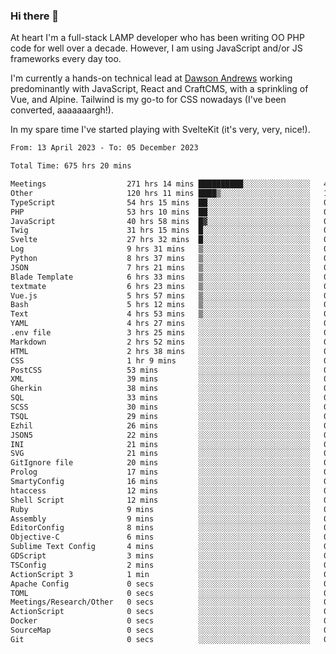 ### Hi there 👋

<!--
**JamesNock/JamesNock** is a ✨ _special_ ✨ repository because its `README.md` (this file) appears on your GitHub profile.

Here are some ideas to get you started:

- 🔭 I’m currently working on ...
- 🌱 I’m currently learning ...
- 👯 I’m looking to collaborate on ...
- 🤔 I’m looking for help with ...
- 💬 Ask me about ...
- 📫 How to reach me: ...
- 😄 Pronouns: ...
- ⚡ Fun fact: ...
-->
At heart I'm a full-stack LAMP developer who has been writing OO PHP code for well over a decade. However, I am using JavaScript and/or JS frameworks every day too.

I'm currently a hands-on technical lead at [Dawson Andrews](https://www.dawsonandrews.com/) working predominantly with JavaScript, React and CraftCMS, with a sprinkling of Vue, and Alpine. Tailwind is my go-to for CSS nowadays (I've been converted, aaaaaaargh!).

In my spare time I've started playing with SvelteKit (it's very, very, nice!).

<!--START_SECTION:waka-->

```txt
From: 13 April 2023 - To: 05 December 2023

Total Time: 675 hrs 20 mins

Meetings                  271 hrs 14 mins ██████████░░░░░░░░░░░░░░░   40.18 %
Other                     120 hrs 11 mins ████▒░░░░░░░░░░░░░░░░░░░░   17.80 %
TypeScript                54 hrs 15 mins  ██░░░░░░░░░░░░░░░░░░░░░░░   08.04 %
PHP                       53 hrs 10 mins  ██░░░░░░░░░░░░░░░░░░░░░░░   07.88 %
JavaScript                40 hrs 58 mins  █▓░░░░░░░░░░░░░░░░░░░░░░░   06.07 %
Twig                      31 hrs 15 mins  █░░░░░░░░░░░░░░░░░░░░░░░░   04.63 %
Svelte                    27 hrs 32 mins  █░░░░░░░░░░░░░░░░░░░░░░░░   04.08 %
Log                       9 hrs 31 mins   ▒░░░░░░░░░░░░░░░░░░░░░░░░   01.41 %
Python                    8 hrs 37 mins   ▒░░░░░░░░░░░░░░░░░░░░░░░░   01.28 %
JSON                      7 hrs 21 mins   ▒░░░░░░░░░░░░░░░░░░░░░░░░   01.09 %
Blade Template            6 hrs 33 mins   ▒░░░░░░░░░░░░░░░░░░░░░░░░   00.97 %
textmate                  6 hrs 23 mins   ▒░░░░░░░░░░░░░░░░░░░░░░░░   00.95 %
Vue.js                    5 hrs 57 mins   ▒░░░░░░░░░░░░░░░░░░░░░░░░   00.88 %
Bash                      5 hrs 12 mins   ▒░░░░░░░░░░░░░░░░░░░░░░░░   00.77 %
Text                      4 hrs 53 mins   ▒░░░░░░░░░░░░░░░░░░░░░░░░   00.72 %
YAML                      4 hrs 27 mins   ░░░░░░░░░░░░░░░░░░░░░░░░░   00.66 %
.env file                 3 hrs 25 mins   ░░░░░░░░░░░░░░░░░░░░░░░░░   00.51 %
Markdown                  2 hrs 52 mins   ░░░░░░░░░░░░░░░░░░░░░░░░░   00.43 %
HTML                      2 hrs 38 mins   ░░░░░░░░░░░░░░░░░░░░░░░░░   00.39 %
CSS                       1 hr 9 mins     ░░░░░░░░░░░░░░░░░░░░░░░░░   00.17 %
PostCSS                   53 mins         ░░░░░░░░░░░░░░░░░░░░░░░░░   00.13 %
XML                       39 mins         ░░░░░░░░░░░░░░░░░░░░░░░░░   00.10 %
Gherkin                   38 mins         ░░░░░░░░░░░░░░░░░░░░░░░░░   00.09 %
SQL                       33 mins         ░░░░░░░░░░░░░░░░░░░░░░░░░   00.08 %
SCSS                      30 mins         ░░░░░░░░░░░░░░░░░░░░░░░░░   00.07 %
TSQL                      29 mins         ░░░░░░░░░░░░░░░░░░░░░░░░░   00.07 %
Ezhil                     26 mins         ░░░░░░░░░░░░░░░░░░░░░░░░░   00.07 %
JSON5                     22 mins         ░░░░░░░░░░░░░░░░░░░░░░░░░   00.05 %
INI                       21 mins         ░░░░░░░░░░░░░░░░░░░░░░░░░   00.05 %
SVG                       21 mins         ░░░░░░░░░░░░░░░░░░░░░░░░░   00.05 %
GitIgnore file            20 mins         ░░░░░░░░░░░░░░░░░░░░░░░░░   00.05 %
Prolog                    17 mins         ░░░░░░░░░░░░░░░░░░░░░░░░░   00.04 %
SmartyConfig              16 mins         ░░░░░░░░░░░░░░░░░░░░░░░░░   00.04 %
htaccess                  12 mins         ░░░░░░░░░░░░░░░░░░░░░░░░░   00.03 %
Shell Script              12 mins         ░░░░░░░░░░░░░░░░░░░░░░░░░   00.03 %
Ruby                      9 mins          ░░░░░░░░░░░░░░░░░░░░░░░░░   00.02 %
Assembly                  9 mins          ░░░░░░░░░░░░░░░░░░░░░░░░░   00.02 %
EditorConfig              8 mins          ░░░░░░░░░░░░░░░░░░░░░░░░░   00.02 %
Objective-C               6 mins          ░░░░░░░░░░░░░░░░░░░░░░░░░   00.02 %
Sublime Text Config       4 mins          ░░░░░░░░░░░░░░░░░░░░░░░░░   00.01 %
GDScript                  3 mins          ░░░░░░░░░░░░░░░░░░░░░░░░░   00.01 %
TSConfig                  2 mins          ░░░░░░░░░░░░░░░░░░░░░░░░░   00.01 %
ActionScript 3            1 min           ░░░░░░░░░░░░░░░░░░░░░░░░░   00.00 %
Apache Config             0 secs          ░░░░░░░░░░░░░░░░░░░░░░░░░   00.00 %
TOML                      0 secs          ░░░░░░░░░░░░░░░░░░░░░░░░░   00.00 %
Meetings/Research/Other   0 secs          ░░░░░░░░░░░░░░░░░░░░░░░░░   00.00 %
ActionScript              0 secs          ░░░░░░░░░░░░░░░░░░░░░░░░░   00.00 %
Docker                    0 secs          ░░░░░░░░░░░░░░░░░░░░░░░░░   00.00 %
SourceMap                 0 secs          ░░░░░░░░░░░░░░░░░░░░░░░░░   00.00 %
Git                       0 secs          ░░░░░░░░░░░░░░░░░░░░░░░░░   00.00 %
```

<!--END_SECTION:waka-->
